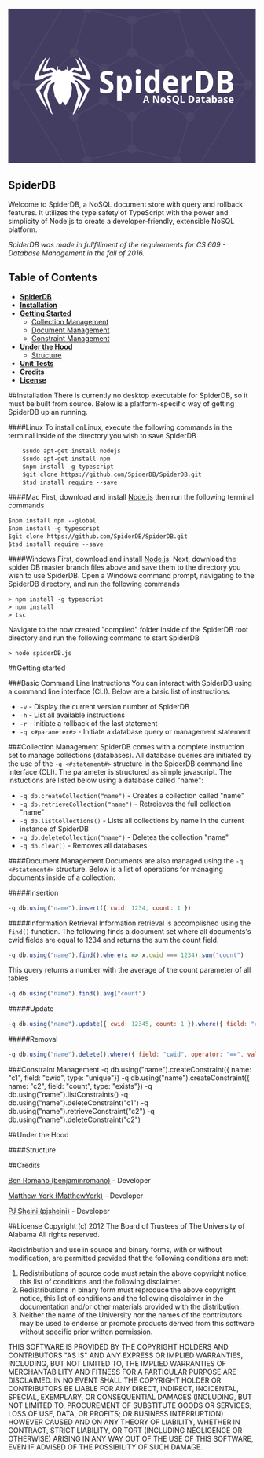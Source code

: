 ![Banner](https://raw.githubusercontent.com/SpiderDB/SpiderDB/master/SpiderDB-GitHubHeader.png)

## SpiderDB
Welcome to SpiderDB, a NoSQL document store with query and rollback features. It utilizes the type safety of TypeScript with the power and simplicity of Node.js to create a developer-friendly, extensible NoSQL platform. 

*SpiderDB was made in fullfillment of the requirements for CS 609 - Database Management in the fall of 2016.*


## Table of Contents

* [**SpiderDB**](#spiderdb)
* [**Installation**](#installation)
* [**Getting Started**](#getting-started)
   * [Collection Management](#collection-management)
   * [Document Management](#document-management)
   * [Constraint Management](#constraint-management)
* [**Under the Hood**](#under-the-hood)
  * [Structure](#structure)
* [**Unit Tests**](#unit-tests)
* [**Credits**](#credits)
* [**License**](#license)


##Installation
There is currently no desktop executable for SpiderDB, so it must be built from source. Below is a platform-specific way of getting SpiderDB up an running.

####Linux
To install onLinux, execute the following commands in the terminal inside of the directory you wish to save SpiderDB
```
    $sudo apt-get install nodejs
    $sudo apt-get install npm 
    $npm install -g typescript
    $git clone https://github.com/SpiderDB/SpiderDB.git 
    $tsd install require --save
```

####Mac
 First, download and install [Node.js](https://nodejs.org/en/download/) then run the following terminal commands
 ```
$npm install npm --global
$npm install -g typescript
$git clone https://github.com/SpiderDB/SpiderDB.git 
$tsd install require --save
```

####Windows
 First, download and install [Node.js](https://nodejs.org/en/download/). Next, download the spider DB master branch files above and save them to the directory you wish to use SpiderDB. Open a Windows command prompt, navigating to the SpiderDB directory, and run the following commands
 ```
 > npm install -g typescript
 > npm install
 > tsc
 ```
 Navigate to the now created "compiled" folder inside of the SpiderDB root directory and run the following command to start SpiderDB
```
> node spiderDB.js
```

##Getting started

###Basic Command Line Instructions
You can interact with SpiderDB using a command line interface (CLI). Below are a basic list of instructions:
* ```-v``` - Display the current version number of SpiderDB
* ```-h``` - List all available instructions
* ```-r``` - Initiate a rollback of the last statement
* ```-q <#parameter#>``` - Initiate a database query or management statement

###Collection Management
SpiderDB comes with a complete instruction set to manage collections (databases). All database queries are initiated by the use of the ```-q <#statement#>``` structure in the SpiderDB command line interface (CLI). The parameter is structured as simple javascript. The instuctions are listed below using a database called "name":

* ```-q db.createCollection("name")``` - Creates a collection called "name"
* ```-q db.retrieveCollection("name")``` - Retreieves the full collection "name"
* ```-q db.listCollections()``` - Lists all collections by name in the current instance of SpiderDB
* ```-q db.deleteCollection("name")``` - Deletes the collection "name"
* ```-q db.clear()``` - Removes all databases

####Document Management
Documents are also managed using the ```-q <#statement#>``` structure. Below is a list of operations for managing documents inside of a collection:

#####Insertion
```js 
-q db.using("name").insert({ cwid: 1234, count: 1 })
```

#####Information Retrieval
Information retrieval is accomplished using the ```find()``` function. The following finds a document set where all documents's cwid fields are equal to 1234 and returns the sum the count field.
```js
-q db.using("name").find().where(x => x.cwid === 1234).sum("count")
```

This query returns a number with the average of the count parameter of all tables
```js
-q db.using("name").find().avg("count")
```

#####Update
```js
-q db.using("name").update({ cwid: 12345, count: 1 }).where({ field: "cwid", operator: "==", value: 1234 })
```

#####Removal
```js
-q db.using("name").delete().where({ field: "cwid", operator: "==", value: 12345 })
```

###Constraint Management
-q db.using("name").createConstraint({ name: "c1", field: "cwid", type: "unique"})
-q db.using("name").createConstraint({ name: "c2", field: "count", type: "exists"})
-q db.using("name").listConstraints()
-q db.using("name").deleteConstraint("c1")
-q db.using("name").retrieveConstraint("c2")
-q db.using("name").deleteConstraint("c2")


##Under the Hood


####Structure

##Credits

[Ben Romano (benjaminromano)](https://github.com/benjaminRomano) - Developer

[Matthew York (MatthewYork)](https://github.com/matthewyork) - Developer

[PJ Sheini (pjsheini)](https://github.com/pjsheini) - Developer

##License
Copyright (c) 2012 The Board of Trustees of The University of Alabama
All rights reserved.

Redistribution and use in source and binary forms, with or without
modification, are permitted provided that the following conditions
are met:

 1. Redistributions of source code must retain the above copyright
    notice, this list of conditions and the following disclaimer.
 2. Redistributions in binary form must reproduce the above copyright
    notice, this list of conditions and the following disclaimer in the
    documentation and/or other materials provided with the distribution.
 3. Neither the name of the University nor the names of the contributors
    may be used to endorse or promote products derived from this software
    without specific prior written permission.

THIS SOFTWARE IS PROVIDED BY THE COPYRIGHT HOLDERS AND CONTRIBUTORS
"AS IS" AND ANY EXPRESS OR IMPLIED WARRANTIES, INCLUDING, BUT NOT
LIMITED TO, THE IMPLIED WARRANTIES OF MERCHANTABILITY AND FITNESS
FOR A PARTICULAR PURPOSE ARE DISCLAIMED. IN NO EVENT SHALL
THE COPYRIGHT HOLDER OR CONTRIBUTORS BE LIABLE FOR ANY DIRECT,
INDIRECT, INCIDENTAL, SPECIAL, EXEMPLARY, OR CONSEQUENTIAL DAMAGES
(INCLUDING, BUT NOT LIMITED TO, PROCUREMENT OF SUBSTITUTE GOODS OR
SERVICES; LOSS OF USE, DATA, OR PROFITS; OR BUSINESS INTERRUPTION)
HOWEVER CAUSED AND ON ANY THEORY OF LIABILITY, WHETHER IN CONTRACT,
STRICT LIABILITY, OR TORT (INCLUDING NEGLIGENCE OR OTHERWISE)
ARISING IN ANY WAY OUT OF THE USE OF THIS SOFTWARE, EVEN IF ADVISED
OF THE POSSIBILITY OF SUCH DAMAGE.
